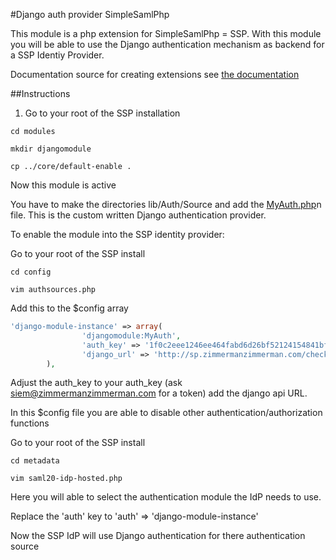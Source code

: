 #Django auth provider SimpleSamlPhp

This module is a php extension for SimpleSamlPhp = SSP. With this module you will be able to use the Django authentication mechanism as backend for a SSP Identiy Provider.

Documentation source for creating extensions see [the documentation](https://simplesamlphp.org/docs/1.11/simplesamlphp-customauth)

##Instructions
1. Go to your root of the SSP installation

```shell
cd modules
```

```shell
mkdir djangomodule
```
```shell
cp ../core/default-enable .
```
Now this module is active

You have to make the directories lib/Auth/Source and add the [MyAuth.php](https://github.com/siemvaessen/SSO-SAML-PHP/tree/master/djangomodule/lib/Auth/Source)n file. This is the custom written Django authentication provider.

To enable the module into the SSP identity provider:

Go to your root of the SSP install
```shell
cd config
```
```shell
vim authsources.php
```
Add this to the $config array
```php
'django-module-instance' => array(
                'djangomodule:MyAuth',
                'auth_key' => '1f0c2eee1246ee464fabd6d26bf52124154841bf',
                'django_url' => 'http://sp.zimmermanzimmerman.com/check-user/',
        ),
```
Adjust the auth_key to your auth_key (ask siem@zimmermanzimmerman.com for a token) add the django api URL.

In this $config file you are able to disable other authentication/authorization functions

Go to your root of the SSP install
```shell
cd metadata
```
```shell
vim saml20-idp-hosted.php
```
Here you will able to select the authentication module the IdP needs to use.

Replace the 'auth' key to 'auth' => 'django-module-instance'

Now the SSP IdP will use Django authentication for there authentication source